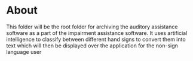 # About

This folder will be the root folder for archiving the auditory assistance software as a part of the impairment assistance software. 
It uses artificial intelligence to classify between different hand signs to convert them into text which will then be displayed over the application for the non-sign language user
